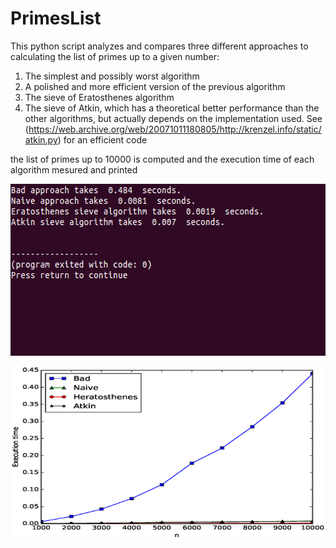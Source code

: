 # PrimesList


This python script analyzes and compares three different approaches to calculating the list of primes up to a given number:

1. The simplest and possibly worst algorithm
2. A polished and more efficient version of the previous algorithm
3. The sieve of Eratosthenes algorithm
4. The sieve of Atkin, which has a theoretical better performance than the other algorithms, but actually depends on the implementation used. See (https://web.archive.org/web/20071011180805/http://krenzel.info/static/atkin.py) for an efficient code

the list of primes up to 10000 is computed and the execution time of each algorithm mesured and printed

<p align="center">
  <img width="583" height="275" src="https://github.com/dario-marvin/PrimesList/blob/master/primes_list.png">
</p>

<p align="center">
  <img width="583" height="275" src="https://github.com/dario-marvin/PrimesList/blob/master/primes_1.eps">
</p>

